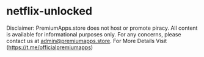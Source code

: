 # netflix-unlocked
Disclaimer: PremiumApps.store does not host or promote piracy. All content is available for informational purposes only. For any concerns, please contact us at admin@premiumapps.store.
For More Details Visit (https://t.me/officialpremiumapps)
